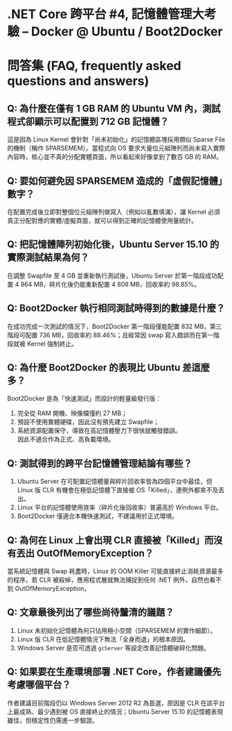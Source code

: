 # .NET Core 跨平台 #4, 記憶體管理大考驗 – Docker @ Ubuntu / Boot2Docker

# 問答集 (FAQ, frequently asked questions and answers)

## Q: 為什麼在僅有 1 GB RAM 的 Ubuntu VM 內，測試程式卻顯示可以配置到 712 GB 記憶體？
這是因為 Linux Kernel 會針對「尚未初始化」的記憶體區塊採用類似 Sparse File 的機制（稱作 SPARSEMEM）。當程式向 OS 要求大量位元組陣列而尚未寫入實際內容時，核心並不真的分配實體頁面，所以看起來好像拿到了數百 GB 的 RAM。

## Q: 要如何避免因 SPARSEMEM 造成的「虛假記憶體」數字？
在配置完成後立即對整個位元組陣列做寫入（例如以亂數填滿），讓 Kernel 必須真正分配對應的實體/虛擬頁面，就可以得到正確的記憶體使用量統計。

## Q: 把記憶體陣列初始化後，Ubuntu Server 15.10 的實際測試結果為何？
在調整 Swapfile 至 4 GB 並重新執行測試後，Ubuntu Server 於第一階段成功配置 4 864 MB，碎片化後仍能重新配置 4 808 MB，回收率約 98.85%。

## Q: Boot2Docker 執行相同測試時得到的數據是什麼？
在成功完成一次測試的情況下，Boot2Docker 第一階段僅能配置 832 MB，第三階段可配置 736 MB，回收率約 88.46%；且經常因 swap 寫入錯誤而在第一階段就被 Kernel 強制終止。

## Q: 為什麼 Boot2Docker 的表現比 Ubuntu 差這麼多？
Boot2Docker 是為「快速測試」而設計的輕量級發行版：  
1. 完全從 RAM 開機、映像檔僅約 27 MB；  
2. 預設不使用實體硬碟，因此沒有預先建立 Swapfile；  
3. 系統資源配置保守，導致在高記憶體壓力下很快就觸發錯誤。  
因此不適合作為正式、高負載環境。

## Q: 測試得到的跨平台記憶體管理結論有哪些？
1. Ubuntu Server 在可配置記憶體量與碎片回收率皆為四個平台中最佳，但 Linux 版 CLR 有機會在極低記憶體下直接被 OS「Killed」，連例外都來不及丟出。  
2. Linux 平台的記憶體使用效率（碎片化後回收率）普遍高於 Windows 平台。  
3. Boot2Docker 僅適合本機快速測試，不建議用於正式環境。

## Q: 為何在 Linux 上會出現 CLR 直接被「Killed」而沒有丟出 OutOfMemoryException？
當系統記憶體與 Swap 耗盡時，Linux 的 OOM Killer 可能直接終止消耗資源最多的程序。若 CLR 被殺掉，應用程式層就無法捕捉到任何 .NET 例外，自然也看不到 OutOfMemoryException。

## Q: 文章最後列出了哪些尚待釐清的議題？
1. Linux 未初始化記憶體為何只佔用極小空間（SPARSEMEM 的實作細節）。  
2. Linux 版 CLR 在低記憶體情況下無法「全身而退」的根本原因。  
3. Windows Server 是否可透過 `gcServer` 等設定改善記憶體破碎化問題。

## Q: 如果要在生產環境部署 .NET Core，作者建議優先考慮哪個平台？
作者建議目前階段仍以 Windows Server 2012 R2 為首選，原因是 CLR 在該平台上最成熟、最少遇到被 OS 直接終止的情況；Ubuntu Server 15.10 的記憶體表現雖佳，但穩定性仍需進一步驗證。